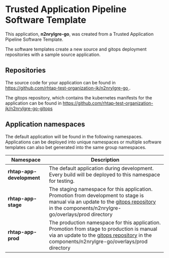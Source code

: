 # Trusted Application Pipeline Software Template

This application, **n2nrylgre-go**, was created from a Trusted Application Pipeline Software Template.

The software templates create a new source and gitops deployment repositories with a sample source application. 

## Repositories

The source code for your application can be found in [https://github.com/rhtap-test-organization-jk/n2nrylgre-go ](https://github.com/rhtap-test-organization-jk/n2nrylgre-go ).
 
The gitops repository, which contains the kubernetes manifests for the application can be found in 
[https://github.com/rhtap-test-organization-jk/n2nrylgre-go-gitops ](https://github.com/rhtap-test-organization-jk/n2nrylgre-go-gitops ) 

## Application namespaces 

The default application will be found in the following namespaces. Applications can be deployed into unique namespaces or multiple software templates can also bet generated into the same group namespaces.  

|  Namespace   |  Description   |  
| -------- | -------- |   
| **rhtap-app-development** | The default application during development. Every build will be deployed to this namespace for testing. | 
| **rhtap-app-stage** | The staging namespace for this application. Promotion from development to stage is manual via an update to the [gitops repository](https://github.com/rhtap-test-organization-jk/n2nrylgre-go-gitops ) in the components/n2nrylgre-go/overlays/prod directory |  
| **rhtap-app-prod** | The production namespace for this application. Promotion from stage to production is manual via an update to the [gitops repository](https://github.com/rhtap-test-organization-jk/n2nrylgre-go-gitops ) in the components/n2nrylgre-go/overlays/prod directory | 